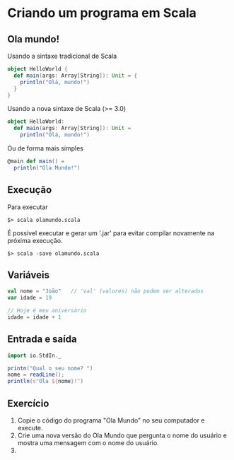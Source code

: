 # Criando um programa em Scala

## Ola mundo!

Usando a sintaxe tradicional de Scala

```scala
object HelloWorld {
  def main(args: Array[String]): Unit = {
    println("Olá, mundo!")
  }
}
```

Usando a nova sintaxe de Scala (>= 3.0)

```scala
object HelloWorld:
  def main(args: Array[String]): Unit =
    println("Olá, mundo!")
```

Ou de forma mais simples

```scala
@main def main() =
  println("Ola Mundo!")
```

## Execução

Para executar

```shell
$> scala olamundo.scala
```

É possível executar e gerar um '.jar' para evitar compilar novamente na próxima execução.

```shell
$> scala -save olamundo.scala
```

## Variáveis

```scala
val nome = "João"   // 'val' (valores) não podem ser alterados
var idade = 19

// Hoje é meu aniversário
idade = idade + 1
```

## Entrada e saída

```scala
import io.StdIn._

printn("Qual o seu nome? ")
nome = readLine();
println(s"Ola ${nome}!")
```

## Exercício

1. Copie o código do programa "Ola Mundo" no seu computador e execute.
2. Crie uma nova versão do Ola Mundo que pergunta o nome do usuário e mostra uma mensagem com o nome do usuário.
3. 
